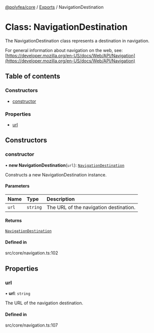 [@polyfea/core](../README.md) / [Exports](../modules.md) / NavigationDestination

# Class: NavigationDestination

The NavigationDestination class represents a destination in navigation.

For general information about navigation on the web, see:
[https://developer.mozilla.org/en-US/docs/Web/API/Navigation](https://developer.mozilla.org/en-US/docs/Web/API/Navigation)

## Table of contents

### Constructors

- [constructor](NavigationDestination.md#constructor)

### Properties

- [url](NavigationDestination.md#url)

## Constructors

### constructor

• **new NavigationDestination**(`url`): [`NavigationDestination`](NavigationDestination.md)

Constructs a new NavigationDestination instance.

#### Parameters

| Name | Type | Description |
| :------ | :------ | :------ |
| `url` | `string` | The URL of the navigation destination. |

#### Returns

[`NavigationDestination`](NavigationDestination.md)

#### Defined in

src/core/navigation.ts:102

## Properties

### url

• **url**: `string`

The URL of the navigation destination.

#### Defined in

src/core/navigation.ts:107
